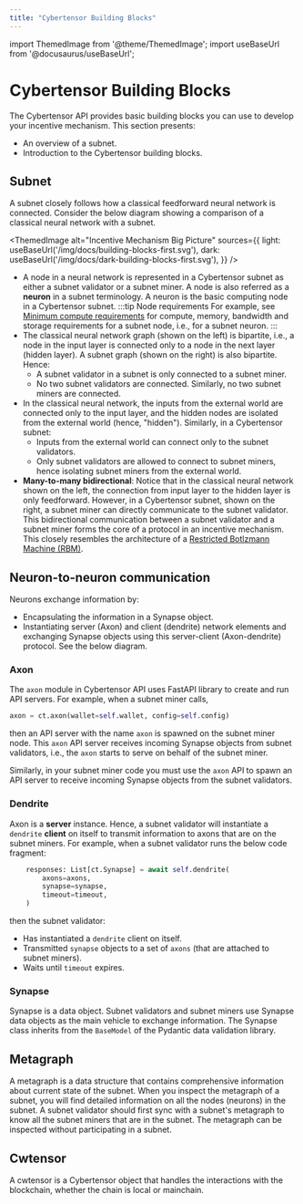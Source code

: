 ```yaml
---
title: "Cybertensor Building Blocks"
---
```


import ThemedImage from '@theme/ThemedImage';
import useBaseUrl from '@docusaurus/useBaseUrl';

# Cybertensor Building Blocks

The Cybertensor API provides basic building blocks you can use to develop your incentive mechanism. This section
presents:

- An overview of a subnet.
- Introduction to the Cybertensor building blocks.

## Subnet

A subnet closely follows how a classical feedforward neural network is connected. Consider the below diagram showing a
comparison of a classical neural network with a subnet.

<ThemedImage
alt="Incentive Mechanism Big Picture"
sources={{
light: useBaseUrl('/img/docs/building-blocks-first.svg'),
dark: useBaseUrl('/img/docs/dark-building-blocks-first.svg'),
}}
/>

- A node in a neural network is represented in a Cybertensor subnet as either a subnet validator or a subnet miner. A
  node is also referred as a **neuron** in a subnet terminology. A neuron is the basic computing node in a Cybertensor
  subnet.
  :::tip Node requirements
  For example,
  see [Minimum compute requirements](https://github.com/cybercongress/cybertensor-subnet-template/blob/main/min_compute.yml)
  for compute, memory, bandwidth and storage requirements for a subnet node, i.e., for a subnet neuron.
  :::
- The classical neural network graph (shown on the left) is bipartite, i.e., a node in the input layer is connected only
  to a node in the next layer (hidden layer). A subnet graph (shown on the right) is also bipartite. Hence:
    - A subnet validator in a subnet is only connected to a subnet miner.
    - No two subnet validators are connected. Similarly, no two subnet miners are connected.
- In the classical neural network, the inputs from the external world are connected only to the input layer, and the
  hidden nodes are isolated from the external world (hence, "hidden"). Similarly, in a Cybertensor subnet:
    - Inputs from the external world can connect only to the subnet validators.
    - Only subnet validators are allowed to connect to subnet miners, hence isolating subnet miners from the external
      world.
- **Many-to-many bidirectional**: Notice that in the classical neural network shown on the left, the connection from
  input layer to the hidden layer is only feedforward. However, in a Cybertensor subnet, shown on the right, a subnet
  miner can directly communicate to the subnet validator. This bidirectional communication between a subnet validator
  and a subnet miner forms the core of a protocol in an incentive mechanism. This closely resembles the architecture of
  a [Restricted Botlzmann Machine (RBM)](https://en.wikipedia.org/wiki/Restricted_Boltzmann_machine).

## Neuron-to-neuron communication

Neurons exchange information by:

- Encapsulating the information in a Synapse object.
- Instantiating server (Axon) and client (dendrite) network elements and exchanging Synapse objects using this
  server-client (Axon-dendrite) protocol. See the below diagram.

<center>
<ThemedImage
alt="Incentive Mechanism Big Picture"
sources={{
    light: useBaseUrl('/img/docs/second-building-blocks.svg'),
    dark: useBaseUrl('/img/docs/dark-second-building-blocks.svg'),
  }}
/>
</center>

### Axon

The `axon` module in Cybertensor API uses FastAPI library to create and run API servers. For example, when a subnet
miner calls,

```python
axon = ct.axon(wallet=self.wallet, config=self.config)
```

then an API server with the name `axon` is spawned on the subnet miner node. This `axon` API server receives incoming
Synapse objects from subnet validators, i.e., the `axon` starts to serve on behalf of the subnet miner.

Similarly, in your subnet miner code you must use the `axon` API to spawn an API server to receive incoming Synapse
objects from the subnet validators.

### Dendrite

Axon is a **server** instance. Hence, a subnet validator will instantiate a `dendrite` **client** on itself to transmit
information to axons that are on the subnet miners. For example, when a subnet validator runs the below code fragment:

```python
    responses: List[ct.Synapse] = await self.dendrite(
        axons=axons,
        synapse=synapse,
        timeout=timeout,
    )
```

then the subnet validator:

- Has instantiated a `dendrite` client on itself.
- Transmitted `synapse` objects to a set of `axons` (that are attached to subnet miners).
- Waits until `timeout` expires.

### Synapse

Synapse is a data object. Subnet validators and subnet miners use Synapse data objects as the main vehicle to exchange
information. The Synapse class inherits from the `BaseModel` of the Pydantic data validation library.

## Metagraph

A metagraph is a data structure that contains comprehensive information about current state of the subnet. When you
inspect the metagraph of a subnet, you will find detailed information on all the nodes (neurons) in the subnet. A subnet
validator should first sync with a subnet's metagraph to know all the subnet miners that are in the subnet. The
metagraph can be inspected without participating in a subnet.

## Cwtensor

A cwtensor is a Cybertensor object that handles the interactions with the blockchain, whether the chain is local or
mainchain. 
